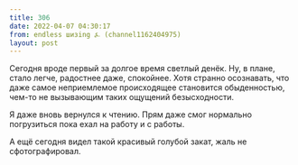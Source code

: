 ```yaml
---
title: 306
date: 2022-04-07 04:30:17
from: endless шизing ⍼ (channel1162404975)
layout: post
---
```


Сегодня вроде первый за долгое время светлый денёк. Ну, в плане, стало легче, радостнее даже, спокойнее. Хотя странно осознавать, что даже самое неприемлемое происходящее становится обыденностью, чем-то не вызывающим таких ощущений безысходности.

Я даже вновь вернулся к чтению. Прям даже смог нормально погрузиться пока ехал на работу и с работы.

А ещё сегодня видел такой красивый голубой закат, жаль не сфотографировал.
